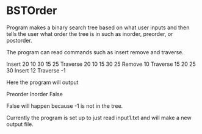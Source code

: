 # BSTOrder
Program makes a binary search tree based on what user inputs and then tells the user what order the tree is in such as inorder, preorder, or postorder.

The program can read commands such as insert remove and traverse.

Insert
20 10 30 15 25
Traverse
20 10 15 30 25
Remove
10
Traverse
15 20 25 30
Insert
12
Traverse
-1

Here the program will output 

Preorder
Inorder
False

False will happen because -1 is not in the tree.

Currently the program is set up to just read input1.txt and will make a new output file.

